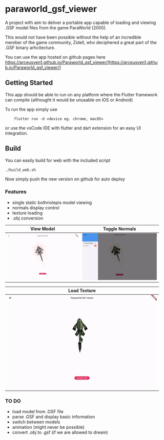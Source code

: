 # paraworld_gsf_viewer

A project with aim to deliver a portable app capable of loading and viewing 
.GSF model files from the game ParaWorld (2005).

This would not have been possible without the help of an incredible member of the game community, Zidell, who deciphered a great part of the .GSF binary arhcitecture.

You can use the app hosted on github pages here https://arceusven1.github.io/Paraworld_gsf_viewer/[https://arceusven1.github.io/Paraworld_gsf_viewer/]

## Getting Started

This app should be able to run on any platform where the Flutter framework can compile (althought it would be unusable on iOS or Android)

To run the app simply use 
```
    flutter run -d <device eg. chrome, macOS>
```

or use the vsCode IDE with flutter and dart extension for an easy UI integration.

## Build

You can easily build for web with the included script
```sh
./build_web.sh
```

Now simply push the new version on github for auto deploy
### Features

- single static bothriolepis model viewing
- normals display control
- texture loading
- .obj conversion

| View Model                                         | Toggle Normals          |
| --------------------------------------------- | ---------------------- |
|![show1](./docs/screenshots/soft_capture1.png) | ![show2](./docs/screenshots/soft_capture2.png)

| Load Texture                                    |
|------------------------------------------------ |
|  ![show3](./docs/screenshots/soft_capture3.png) |


### TO DO

- load model from .GSF file
- parse .GSF and display basic information
- switch between models
- animation (might never be possible)
- convert .obj to .gsf (if we are allowed to dream)

